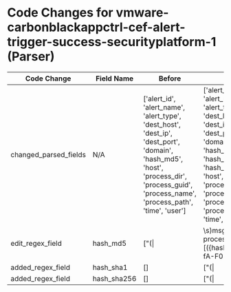# Code Changes for vmware-carbonblackappctrl-cef-alert-trigger-success-securityplatform-1 (Parser)

| Code Change | Field Name | Before | After |
|-------------|------------|--------|-------|
| changed_parsed_fields | N/A | ['alert_id', 'alert_name', 'alert_type', 'dest_host', 'dest_ip', 'dest_port', 'domain', 'hash_md5', 'host', 'process_dir', 'process_guid', 'process_name', 'process_path', 'time', 'user'] | ['alert_id', 'alert_name', 'alert_type', 'dest_host', 'dest_ip', 'dest_port', 'domain', 'hash_md5', 'hash_sha1', 'hash_sha256', 'host', 'process_dir', 'process_guid', 'process_name', 'process_path', 'time', 'user'] |
| edit_regex_field | hash_md5 | ["(\||\s)msg=.+?for process\s+'.+?'\s+\[({hash_md5}[a-fA-F0-9]+)\]"] | ["(\||\s)msg=.+?for process\s+'.+?'\s+\[(({hash_sha256}\w{64})|({hash_sha1}\w{40})|({hash_md5}\w{32}))\]"] |
| added_regex_field | hash_sha1 | [] | ["(\||\s)msg=.+?for process\s+'.+?'\s+\[(({hash_sha256}\w{64})|({hash_sha1}\w{40})|({hash_md5}\w{32}))\]"] |
| added_regex_field | hash_sha256 | [] | ["(\||\s)msg=.+?for process\s+'.+?'\s+\[(({hash_sha256}\w{64})|({hash_sha1}\w{40})|({hash_md5}\w{32}))\]"] |